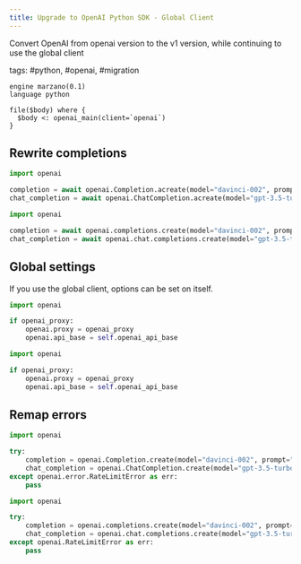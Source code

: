 ```yaml
---
title: Upgrade to OpenAI Python SDK - Global Client
---
```


Convert OpenAI from openai version to the v1 version, while continuing to use the global client

tags: #python, #openai, #migration

```grit
engine marzano(0.1)
language python

file($body) where {
  $body <: openai_main(client=`openai`)
}
```

## Rewrite completions

```python
import openai

completion = await openai.Completion.acreate(model="davinci-002", prompt="Hello world")
chat_completion = await openai.ChatCompletion.acreate(model="gpt-3.5-turbo", messages=[{"role": "user", "content": "Hello world"}])
```

```python
import openai

completion = await openai.completions.create(model="davinci-002", prompt="Hello world")
chat_completion = await openai.chat.completions.create(model="gpt-3.5-turbo", messages=[{"role": "user", "content": "Hello world"}])
```

## Global settings

If you use the global client, options can be set on itself.

```python
import openai

if openai_proxy:
    openai.proxy = openai_proxy
    openai.api_base = self.openai_api_base
```

```python
import openai

if openai_proxy:
    openai.proxy = openai_proxy
    openai.api_base = self.openai_api_base
```

## Remap errors

```python
import openai

try:
    completion = openai.Completion.create(model="davinci-002", prompt="Hello world")
    chat_completion = openai.ChatCompletion.create(model="gpt-3.5-turbo", messages=[{"role": "user", "content": "Hello world"}])
except openai.error.RateLimitError as err:
    pass
```

```python
import openai

try:
    completion = openai.completions.create(model="davinci-002", prompt="Hello world")
    chat_completion = openai.chat.completions.create(model="gpt-3.5-turbo", messages=[{"role": "user", "content": "Hello world"}])
except openai.RateLimitError as err:
    pass
```
